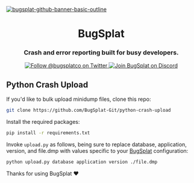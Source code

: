 [![bugsplat-github-banner-basic-outline](https://user-images.githubusercontent.com/20464226/149019306-3186103c-5315-4dad-a499-4fd1df408475.png)](https://bugsplat.com)
<br/>
# <div align="center">BugSplat</div> 
### **<div align="center">Crash and error reporting built for busy developers.</div>**
<div align="center">
    <a href="https://twitter.com/BugSplatCo">
        <img alt="Follow @bugsplatco on Twitter" src="https://img.shields.io/twitter/follow/bugsplatco?label=Follow%20BugSplat&style=social">
    </a>
    <a href="https://discord.gg/K4KjjRV5ve">
        <img alt="Join BugSplat on Discord" src="https://img.shields.io/discord/664965194799251487?label=Join%20Discord&logo=Discord&style=social">
    </a>
</div>

## Python Crash Upload

If you'd like to bulk upload minidump files, clone this repo:

```bash
git clone https://github.com/BugSplat-Git/python-crash-upload
```

Install the required packages:

```bash
pip install -r requirements.txt
```

Invoke `upload.py` as follows, being sure to replace database, application, version, and file.dmp with values specific to your [BugSplat](https://bugsplat.com) configuration:

```bash
python upload.py database application version ./file.dmp
```

Thanks for using BugSplat ❤️